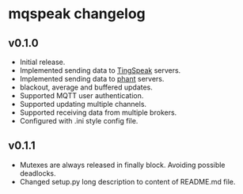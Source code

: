 # mqspeak changelog

## v0.1.0

 - Initial release.
 - Implemented sending data to [TingSpeak](https://thingspeak.com/) servers.
 - Implemented sending data to [phant](http://phant.io/) servers.
 - blackout, average and buffered updates.
 - Supported MQTT user authentication.
 - Supported updating multiple channels.
 - Supported receiving data from multiple brokers.
 - Configured with .ini style config file.

## v0.1.1

 - Mutexes are always released in finally block. Avoiding possible deadlocks.
 - Changed setup.py long description to content of README.md file.
